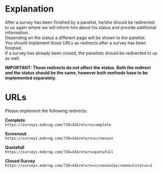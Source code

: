 # Explanation

After a survey has been finished by a panelist, he/she should be redirected to us again where we will inform him about his status and provide additional information.<br />
Depending on the status a different page will be shown to the panelist.<br />
You should implement those URLs as redirects after a survey has been finished.<br />
If a survey has already been closed, the panelists should be redirected to us as well.<br />

**IMPORTANT: Those redirects do not affect the status. Both the redirect and the status should be the same, however both methods have to be implemented separately.**


# URLs

Please implement the following redirects:<br />

**Complete**<br />
`https://surveys.mobrog.com/?ID=43&return=complete`<br />

**Screenout**<br />
`https://surveys.mobrog.com/?ID=43&return=screenout`<br />

**Quotafull**<br />
`https://surveys.mobrog.com/?ID=43&return=quotafull`<br />

**Closed Survey**<br />
`https://surveys.mobrog.com/?ID=43&return=screenout&screenoutstatus=1`<br />







